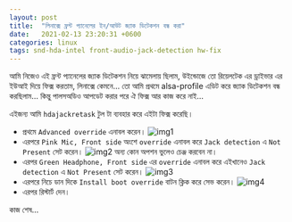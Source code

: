 ```yaml
---
layout: post
title:  "লিনাক্সে ফ্রন্ট প্যানেলের ইন/আউট জ্যাক ডিটেকশন বন্ধ করা"
date:   2021-02-13 23:20:31 +0600
categories: linux
tags: snd-hda-intel front-audio-jack-detection hw-fix
---
```


আমি নিজেও এই ফ্রন্ট প্যানেলের জ্যাক ডিটেকশন নিয়ে ঝামেলায় ছিলাম, উইন্ডোজে তো রিয়েলটেক এর ড্রাইভার এর ইউআই দিয়ে ফিক্স করতাম, লিনাক্সে কেমনে...
তো আমি প্রথমে alsa-profile এডিট করে জ্যাক ডিটেকশন বন্ধ করছিলাম... কিন্তু পালসঅডিও আপডেট করার পরে ঐ ফিক্স আর কাজ করে নাই...

এইজন্য আমি `hdajackretask` টুল টা ব্যবহার করে এইটা ফিক্স করেছি।

  - প্রথমে `Advanced override` এনাবল করেন। ![img1](https://imgur.com/o7p9p2E.png)
  - এরপরে `Pink Mic, Front side` অংশে `override` এনাবল করে `Jack detection` এ `Not Present` সেট করেন। ![img2](https://imgur.com/Khd3R5w.png)
    অন্য কোন অপশন ভুলেও চেঞ্জ করবেন না।
  - এরপর `Green Headphone, Front side` এর `override` এনাবল করে এইখানেও `Jack detection` এ `Not Present` সেট করেন। ![img3](https://imgur.com/g6X8pgz.png)
  - এরপরে নিচে ডান দিকে `Install boot override` বাটন ক্লিক করে সেভ করেন। ![img4](https://imgur.com/RQF62eJ.png)
  - এরপর রিস্টার্ট দেন।

কাজ শেষ...